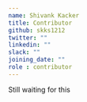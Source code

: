 ```yaml
---
name: Shivank Kacker
title: Contributor
github: skks1212
twitter: ""
linkedin: ""
slack: ""
joining_date: ""
role : contributor
---
```


Still waiting for this
